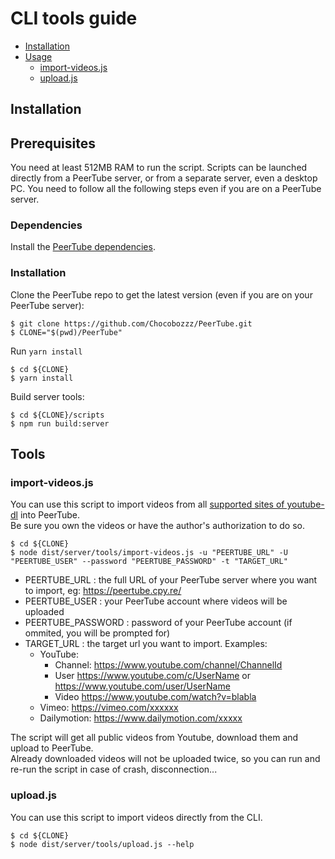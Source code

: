 # CLI tools guide

 - [Installation](#installation)
 - [Usage](#usage)
   - [import-videos.js](#import-videosjs)
   - [upload.js](#uploadjs)

## Installation

## Prerequisites

You need at least 512MB RAM to run the script.
Scripts can be launched directly from a PeerTube server, or from a separate server, even a desktop PC.
You need to follow all the following steps even if you are on a PeerTube server.

### Dependencies

Install the [PeerTube dependencies](dependencies.md).

### Installation

Clone the PeerTube repo to get the latest version (even if you are on your PeerTube server):

```
$ git clone https://github.com/Chocobozzz/PeerTube.git
$ CLONE="$(pwd)/PeerTube"
```

Run ``yarn install``
```
$ cd ${CLONE}
$ yarn install
```

Build server tools:
```
$ cd ${CLONE}/scripts
$ npm run build:server
```

## Tools 

### import-videos.js

You can use this script to import videos from all [supported sites of youtube-dl](https://rg3.github.io/youtube-dl/supportedsites.html) into PeerTube.  
Be sure you own the videos or have the author's authorization to do so.


```
$ cd ${CLONE}
$ node dist/server/tools/import-videos.js -u "PEERTUBE_URL" -U "PEERTUBE_USER" --password "PEERTUBE_PASSWORD" -t "TARGET_URL"
```

 * PEERTUBE_URL : the full URL of your PeerTube server where you want to import, eg: https://peertube.cpy.re/
 * PEERTUBE_USER : your PeerTube account where videos will be uploaded
 * PEERTUBE_PASSWORD : password of your PeerTube account (if ommited, you will be prompted for)
 * TARGET_URL : the target url you want to import. Examples:
   * YouTube:
     * Channel: https://www.youtube.com/channel/ChannelId
     * User https://www.youtube.com/c/UserName or https://www.youtube.com/user/UserName
     * Video https://www.youtube.com/watch?v=blabla
   * Vimeo: https://vimeo.com/xxxxxx
   * Dailymotion: https://www.dailymotion.com/xxxxx

 The script will get all public videos from Youtube, download them and upload to PeerTube.  
 Already downloaded videos will not be uploaded twice, so you can run and re-run the script in case of crash, disconnection...

### upload.js

You can use this script to import videos directly from the CLI.

```
$ cd ${CLONE}
$ node dist/server/tools/upload.js --help
```
